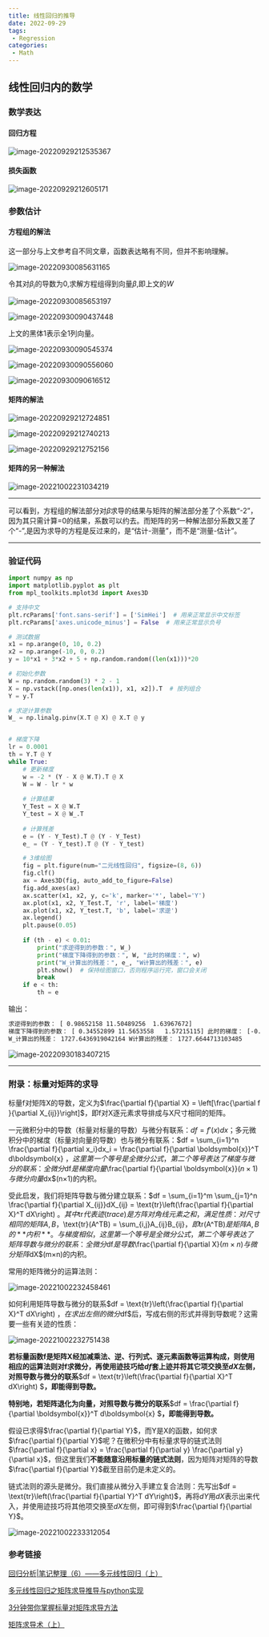 ```yaml
---
title: 线性回归的推导
date: 2022-09-29
tags:
 - Regression
categories:
 - Math
---
```


## 线性回归内的数学

### 数学表达

#### 回归方程

![image-20220929212535367](http://imagebed.krins.cloud/api/image/6P282662.png)

#### 损失函数

![image-20220929212605171](http://imagebed.krins.cloud/api/image/XJLZND8N.png)

### 参数估计

#### 方程组的解法

这一部分与上文参考自不同文章，函数表达略有不同，但并不影响理解。

![image-20220930085631165](http://imagebed.krins.cloud/api/image/J620866P.png)

令其对$\beta_i$的导数为0,求解方程组得到向量$\beta$,即上文的$W$

![image-20220930085653197](http://imagebed.krins.cloud/api/image/NZNPZ6N4.png)

![image-20220930090437448](http://imagebed.krins.cloud/api/image/8PN222LR.png)

上文的黑体1表示全1列向量。

![image-20220930090545374](http://imagebed.krins.cloud/api/image/4TH468F2.png)

![image-20220930090556060](http://imagebed.krins.cloud/api/image/404R0L0T.png)

![image-20220930090616512](http://imagebed.krins.cloud/api/image/86446X4N.png)

#### 矩阵的解法

![image-20220929212724851](http://imagebed.krins.cloud/api/image/LVRDHJ28.png)

![image-20220929212740213](http://imagebed.krins.cloud/api/image/64JD8J20.png)

![image-20220929212752156](http://imagebed.krins.cloud/api/image/00022R4R.png)

#### 矩阵的另一种解法

![image-20221002231034219](http://imagebed.krins.cloud/api/image/H486L6J2.png)

---

可以看到，方程组的解法部分对$\beta$求导的结果与矩阵的解法部分差了个系数“-2”，因为其只需计算=0的结果，系数可以约去。而矩阵的另一种解法部分系数又差了个“-”,是因为求导的方程是反过来的，是“估计-测量”，而不是“测量-估计”。

---

### 验证代码

```python
import numpy as np
import matplotlib.pyplot as plt
from mpl_toolkits.mplot3d import Axes3D

# 支持中文
plt.rcParams['font.sans-serif'] = ['SimHei']  # 用来正常显示中文标签
plt.rcParams['axes.unicode_minus'] = False  # 用来正常显示负号

# 测试数据
x1 = np.arange(0, 10, 0.2)
x2 = np.arange(-10, 0, 0.2)
y = 10*x1 + 3*x2 + 5 + np.random.random((len(x1)))*20

# 初始化参数
W = np.random.random(3) * 2 - 1
X = np.vstack([np.ones(len(x1)), x1, x2]).T  # 按列组合
Y = y.T

# 求逆计算参数
W_ = np.linalg.pinv(X.T @ X) @ X.T @ y


# 梯度下降
lr = 0.0001
th = Y.T @ Y
while True:
    # 更新梯度
    w = -2 * (Y - X @ W.T).T @ X
    W = W - lr * w
    
    # 计算结果
    Y_Test = X @ W.T
    Y_test = X @ W_.T
    
    # 计算残差
    e = (Y - Y_Test).T @ (Y - Y_Test)
    e_ = (Y - Y_test).T @ (Y - Y_test)

    # 3维绘图
    fig = plt.figure(num="二元线性回归", figsize=(8, 6))
    fig.clf()
    ax = Axes3D(fig, auto_add_to_figure=False)
    fig.add_axes(ax)
    ax.scatter(x1, x2, y, c='k', marker='*', label='Y')
    ax.plot(x1, x2, Y_Test.T, 'r', label='梯度')
    ax.plot(x1, x2, Y_test.T, 'b', label='求逆')
    ax.legend()
    plt.pause(0.05)
    
    if (th - e) < 0.01:
        print("求逆得到的参数：", W_)
        print("梯度下降得到的参数：", W, "此时的梯度：", w)
        print("W_计算出的残差：", e_, "W计算出的残差：", e)
        plt.show()  # 保持绘图窗口，否则程序运行完，窗口会关闭
        break
    if e < th:
        th = e

```

输出：

```bash
求逆得到的参数： [ 0.98652158 11.50489256  1.63967672]
梯度下降得到的参数： [ 0.34552899 11.5653558   1.57215115] 此时的梯度： [-0.04107174 -7.25936784 -6.8486504 ]
W_计算出的残差： 1727.6436919042164 W计算出的残差： 1727.6644713103485
```

![image-20220930183407215](http://imagebed.krins.cloud/api/image/0N804088.png)

---

### 附录：标量对矩阵的求导

标量f对矩阵X的导数，定义为$\frac{\partial f}{\partial X} = \left[\frac{\partial f }{\partial X_{ij}}\right]$，即f对X逐元素求导排成与X尺寸相同的矩阵。

一元微积分中的导数（标量对标量的导数）与微分有联系：$df = f'(x)dx$；多元微积分中的梯度（标量对向量的导数）也与微分有联系：$df = \sum_{i=1}^n \frac{\partial f}{\partial x_i}dx_i = \frac{\partial f}{\partial \boldsymbol{x}}^T d\boldsymbol{x} $，这里第一个等号是全微分公式，第二个等号表达了梯度与微分的联系：全微分$df$是梯度向量$\frac{\partial f}{\partial \boldsymbol{x}}$(n×1)与微分向量$dx$(n×1)的内积。

受此启发，我们将矩阵导数与微分建立联系：$df = \sum_{i=1}^m \sum_{j=1}^n \frac{\partial f}{\partial X_{ij}}dX_{ij} = \text{tr}\left(\frac{\partial f}{\partial X}^T dX\right) $。其中$tr$代表迹(trace)是方阵对角线元素之和，满足性质：对尺寸相同的矩阵A,B，$\text{tr}(A^TB) = \sum_{i,j}A_{ij}B_{ij}$，即$tr(A^TB)$是矩阵A,B的**内积**。与梯度相似，这里第一个等号是全微分公式，第二个等号表达了矩阵导数与微分的联系：全微分$df$是导数$\frac{\partial f}{\partial X}$(m×n)与微分矩阵$dX$(m×n)的内积。

常用的矩阵微分的运算法则：

![image-20221002232458461](http://imagebed.krins.cloud/api/image/00D88J04.png)

如何利用矩阵导数与微分的联系$df = \text{tr}\left(\frac{\partial f}{\partial X}^T dX\right) $，在求出左侧的微分$df$后，写成右侧的形式并得到导数呢？这需要一些有关迹的性质：

![image-20221002232751438](http://imagebed.krins.cloud/api/image/JL04X408.png)

**若标量函数f是矩阵X经加减乘法、逆、行列式、逐元素函数等运算构成，则使用相应的运算法则对f求微分，再使用迹技巧给$df$套上迹并将其它项交换至$dX$左侧，对照导数与微分的联系**$df = \text{tr}\left(\frac{\partial f}{\partial X}^T dX\right) $**，即能得到导数。**

**特别地，若矩阵退化为向量，对照导数与微分的联系**$df = \frac{\partial f}{\partial \boldsymbol{x}}^T d\boldsymbol{x} $**，即能得到导数。**

假设已求得$\frac{\partial f}{\partial Y}$，而Y是X的函数，如何求$\frac{\partial f}{\partial Y}$呢？在微积分中有标量求导的链式法则$\frac{\partial f}{\partial x} = \frac{\partial f}{\partial y} \frac{\partial y}{\partial x}$，但这里我们**不能随意沿用标量的链式法则**，因为矩阵对矩阵的导数$\frac{\partial f}{\partial Y}$截至目前仍是未定义的。

链式法则的源头是微分。我们直接从微分入手建立复合法则：先写出$df = \text{tr}\left(\frac{\partial f}{\partial Y}^T dY\right)$，再将$dY$用$dX$表示出来代入，并使用迹技巧将其他项交换至$dX$左侧，即可得到$\frac{\partial f}{\partial Y}$。

![image-20221002233312054](http://imagebed.krins.cloud/api/image/60LHVT4T.png)

### 参考链接

[回归分析|笔记整理（6）——多元线性回归（上）](https://zhuanlan.zhihu.com/p/48541799)

[多元线性回归之矩阵求导推导与python实现](https://blog.csdn.net/qq_39545674/article/details/109630314)

[3分钟带你掌握标量对矩阵求导方法](https://mp.weixin.qq.com/s/txRNKUXMVKv3nm0jftqjRg)

[矩阵求导术（上）](https://zhuanlan.zhihu.com/p/24709748)
